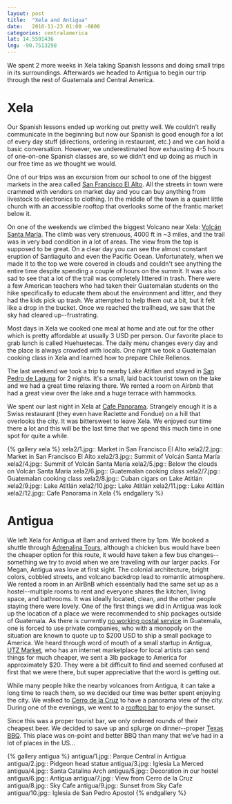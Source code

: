 ```yaml
---
layout: post
title:  "Xela and Antigua"
date:   2016-11-23 01:00 -0800
categories: centralamerica
lat: 14.5591436
lng: -90.7513298
---
```


We spent 2 more weeks in Xela taking Spanish lessons and doing small trips in its surroundings. Afterwards we headed to Antigua to begin our trip through the rest of Guatemala and Central America.

<!--more-->

# Xela

Our Spanish lessons ended up working out pretty well. We couldn't really communicate in the beginning but now our Spanish is good enough for a lot of every day stuff (directions, ordering in
restaurant, etc.) and we can hold a basic conversation. However, we underestimated how exhausting 4-5 hours of one-on-one Spanish classes are, so we didn't end up doing as much in our free time
as we thought we would.

One of our trips was an excursion from our school to one of the biggest markets in the area called [San Francisco El Alto](https://www.lonelyplanet.com/guatemala/san-francisco-el-alto). All the
streets in town were crammed with vendors on market day and you can buy anything from livestock to electronics to clothing. In the middle of the town is a quaint little church with an accessible
rooftop that overlooks some of the frantic market below it.

On one of the weekends we climbed the biggest Volcano near Xela: [Volcán Santa María](https://en.wikipedia.org/wiki/Santa_Mar%C3%ADa_(volcano)). The climb was very strenuous, 4000 ft in ~3 miles,
and the trail was in very bad condition in a lot of areas. The view from the top is supposed to be great. On a clear day you can see the almost constant eruption of Santiaguito and even the
Pacific Ocean. Unfortunately, when we made it to the top we were covered in clouds and couldn't see anything the entire time despite spending a couple of hours on the summit. It was also sad
to see that a lot of the trail was completely littered in trash. There were a few American teachers who had taken their Guatemalan students on the hike specifically to educate them about the
environment and litter, and they had the kids pick up trash. We attempted to help them out a bit, but it felt like a drop in the bucket. Once we reached the trailhead, we saw that the sky had
cleared up--frustrating.

Most days in Xela we cooked one meal at home and ate out for the other which is pretty affordable at usually 3 USD per person. Our favorite place to grab lunch is called Huehuetecas. The daily
menu changes every day and the place is always crowded with locals. One night we took a Guatemalan cooking class in Xela and learned how to prepare Chile Rellenos.

The last weekend we took a trip to nearby Lake Atitlan and stayed in [San Pedro de Laguna](https://www.lonelyplanet.com/guatemala/the-highlands-lago-de-atitlan/san-pedro-la-laguna) for 2 nights.
It's a small, laid back tourist town on the lake and we had a great time relaxing there. We rented a room on Airbnb that had a great view over the lake and a huge terrace with hammocks.

We spent our last night in Xela at [Cafe Panorama](http://www.restaurantepanorama.com/). Strangely enough it is a Swiss restaurant (they even have Raclette and Fondue) on a hill that overlooks
the city. It was bittersweet to leave Xela. We enjoyed our time there a lot and this will be the last time that we spend this much time in one spot for quite a while.

{% gallery xela %}
xela2/1.jpg:: Market in San Francisco El Alto
xela2/2.jpg:: Market in San Francisco El Alto
xela2/3.jpg:: Summit of Volcán Santa María
xela2/4.jpg:: Summit of Volcán Santa María
xela2/5.jpg:: Below the clouds on Volcán Santa María
xela2/6.jpg:: Guatemalan cooking class
xela2/7.jpg:: Guatemalan cooking class
xela2/8.jpg:: Cuban cigars on Lake Atitlán
xela2/9.jpg:: Lake Atitlán
xela2/10.jpg:: Lake Atitlán
xela2/11.jpg:: Lake Atitlán
xela2/12.jpg:: Cafe Panorama in Xela
{% endgallery %}

# Antigua

We left Xela for Antigua at 8am and arrived there by 1pm. We booked a shuttle through [Adrenalina Tours](http://www.adrenalinatours.com/), although a chicken bus would have been the cheaper option
for this route, it would have taken a few bus changes--something we try to avoid when we are traveling with our larger packs. For Megan, Antigua was love at first sight. The colonial architecture,
bright colors, cobbled streets, and volcano backdrop lead to romantic atmosphere. We rented a  room in an AirBnB which essentially had the same set up as a hostel--multiple rooms to rent and everyone
shares the kitchen, living space, and bathrooms. It was ideally located, clean, and the other people staying there were lovely. One of the first things we did in Antigua was look up the location of
a place we were recommended to ship packages outside of Guatemala. As there is currently [no working postal service](http://www.nearshoreamericas.com/mailing-service-halt-guatemala/) in Guatemala, one
is forced to use private companies, who with a monopoly on the situation are known to quote up to $200 USD to ship a small package to America. We heard through word of mouth of a small startup in
Antigua, [UTZ Market](https://www.utzmarket.com/), who has an internet marketplace for local artists can send things for much cheaper, we sent a 3lb package to America for approximately $20. They were a
bit difficult to find and seemed confused at first that we were there, but super appreciative that the word is getting out.

While many people hike the nearby volcanoes from Antigua, it can take a long time to reach them, so we decided our time was better spent enjoying the city. We walked to
[Cerro de la Cruz](https://www.tripadvisor.com/Attraction_Review-g295366-d4356707-Reviews-Cerro_de_la_Cruz-Antigua_Sacatepequez_Department.html) to have a panorama view of the city.  During one of
the evenings, we went to a [rooftop bar](https://www.tripadvisor.com/Restaurant_Review-g295366-d1605618-Reviews-Cafe_Sky-Antigua_Sacatepequez_Department.html) to enjoy the sunset.

Since this was a proper tourist bar, we only ordered rounds of their cheapest beer. We decided to save up and splurge on dinner--proper
[Texas BBQ](https://www.tripadvisor.com/Restaurant_Review-g295366-d3915305-Reviews-Pappy_s_BBQ_Antigua-Antigua_Sacatepequez_Department.html). This place was on-point and better BBQ than many that
we’ve had in a lot of places in the US...

{% gallery antigua %}
antigua/1.jpg:: Parque Central in Antigua
antigua/2.jpg:: Pidgeon head statue
antigua/3.jpg:: Iglesia La Merced
antigua/4.jpg:: Santa Catalina Arch
antigua/5.jpg:: Decoration in our hostel
antigua/6.jpg:: Antigua
antigua/7.jpg:: View from Cerro de la Cruz
antigua/8.jpg:: Sky Cafe
antigua/9.jpg:: Sunset from Sky Cafe
antigua/10.jpg:: Iglesia de San Pedro Apostol
{% endgallery %}
